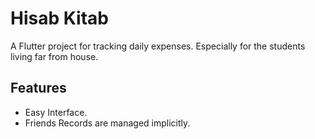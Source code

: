 # Hisab Kitab

A Flutter project for tracking daily expenses. Especially for the students living far from house.

## Features

- Easy Interface.
- Friends Records are managed implicitly.
